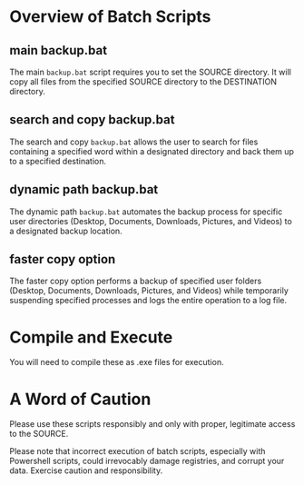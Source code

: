 # Overview of Batch Scripts

## main backup.bat
The main `backup.bat` script requires you to set the SOURCE directory. It will copy all files from the specified SOURCE directory to the DESTINATION directory.

## search and copy backup.bat
The search and copy `backup.bat` allows the user to search for files containing a specified word within a designated directory and back them up to a specified destination.

## dynamic path backup.bat
The dynamic path `backup.bat` automates the backup process for specific user directories (Desktop, Documents, Downloads, Pictures, and Videos) to a designated backup location.

## faster copy option
The faster copy option performs a backup of specified user folders (Desktop, Documents, Downloads, Pictures, and Videos) while temporarily suspending specified processes and logs the entire operation to a log file.

# Compile and Execute
You will need to compile these as .exe files for execution.

# A Word of Caution

Please use these scripts responsibly and only with proper, legitimate access to the SOURCE.

Please note that incorrect execution of batch scripts, especially with Powershell scripts, could irrevocably damage registries, and corrupt your data. Exercise caution and responsibility.
